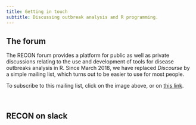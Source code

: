 ```yaml
---
title: Getting in touch
subtitle: Discussing outbreak analysis and R programming.
---
```



## The forum

The RECON forum provides a platform for public as well as private discussions relating to the use and development of tools for disease outbreaks analysis in R. Since March 2018, we have replaced *Discourse* by a simple mailing list, which turns out to be easier to use for most people. 

To subscribe to this mailing list, click on the image above, or on [this link](https://mailman.ic.ac.uk/mailman/listinfo/recon-forum).



<br>


## RECON on slack


